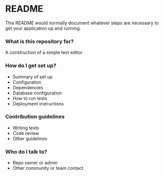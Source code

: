 # README #

This README would normally document whatever steps are necessary to get your application up and running.

### What is this repository for? ###

A construction of a simple text editor

### How do I get set up? ###

* Summary of set up
* Configuration
* Dependencies
* Database configuration
* How to run tests
* Deployment instructions

### Contribution guidelines ###

* Writing tests
* Code review
* Other guidelines

### Who do I talk to? ###

* Repo owner or admin
* Other community or team contact
